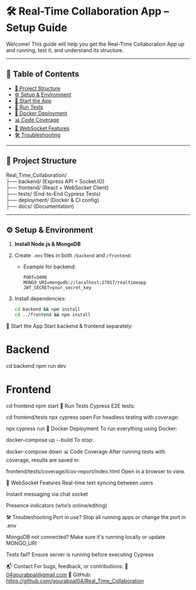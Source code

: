 # 🛠️ Real-Time Collaboration App – Setup Guide

Welcome! This guide will help you get the Real-Time Collaboration App up and running, test it, and understand its structure.

---

## 📘 Table of Contents

- [🧱 Project Structure](#project-structure)
- [⚙️ Setup & Environment](#setup--environment)
- [🚀 Start the App](#start-the-app)
- [🧪 Run Tests](#run-tests)
- [🐳 Docker Deployment](#docker-deployment)
- [📊 Code Coverage](#code-coverage)
- [💬 WebSocket Features](#websocket-features)
- [🛠️ Troubleshooting](#troubleshooting)

---

## 🧱 Project Structure

Real_Time_Collaboration/  
├── backend/ (Express API + Socket.IO)  
├── frontend/ (React + WebSocket Client)  
├── tests/ (End-to-End Cypress Tests)  
├── deployment/ (Docker & CI config)  
├── docs/ (Documentation)  

---

## ⚙️ Setup & Environment

1. **Install Node.js & MongoDB**
2. Create `.env` files in both `/backend` and `/frontend`:
   - Example for backend:
     ```
     PORT=5000
     MONGO_URI=mongodb://localhost:27017/realtimeapp
     JWT_SECRET=your_secret_key
     ```

3. Install dependencies:
   ```bash
   cd backend && npm install
   cd ../frontend && npm install
🚀 Start the App
Start backend & frontend separately:

# Backend
cd backend
npm run dev

# Frontend
cd frontend
npm start
🧪 Run Tests
Cypress E2E tests:

cd frontend/tests
npx cypress open
For headless testing with coverage:

npx cypress run
🐳 Docker Deployment
To run everything using Docker:

docker-compose up --build
To stop:

docker-compose down
📊 Code Coverage
After running tests with coverage, results are saved in:

frontend/tests/coverage/lcov-report/index.html
Open in a browser to view.

💬 WebSocket Features
Real-time text syncing between users

Instant messaging via chat socket

Presence indicators (who’s online/editing)

🛠️ Troubleshooting
Port in use? Stop all running apps or change the port in .env

MongoDB not connected? Make sure it's running locally or update MONGO_URI

Tests fail? Ensure server is running before executing Cypress

📬 Contact
For bugs, feedback, or contributions:
📧 04gourabpal@gmail.com
🔗 GitHub: https://github.com/gourabpal04/Real_Time_Collaboration

